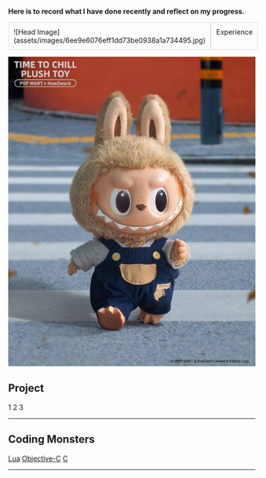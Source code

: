**Here is to record what I have done recently and reflect on my progress.**



<div style="display: flex; gap: 0px;">
  <div style="flex: 1; border: 1px solid #ddd; padding: 10px;">
    ![Head Image](assets/images/6ee9e6076eff1dd73be0938a1a734495.jpg)
    
  </div>
  <div style="flex: 2; border: 1px solid #ddd; padding: 10px;">
    Experience
    
  </div>
</div>


![Head Image](assets/images/6ee9e6076eff1dd73be0938a1a734495.jpg)



## Project
1
2
3

- - -
## Coding Monsters

[Lua](https://hackmd.io/@RFmjxcNAR4qh4i-ie-w4RA/Sk__ne9Sgl)
[Objective-C](https://hackmd.io/@RFmjxcNAR4qh4i-ie-w4RA/r1qreZcSgx)
[C](https://hackmd.io/@RFmjxcNAR4qh4i-ie-w4RA/HJ2UeW5rle)

- - -

